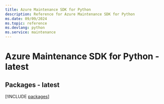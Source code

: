 ```yaml
---
title: Azure Maintenance SDK for Python
description: Reference for Azure Maintenance SDK for Python
ms.date: 09/09/2024
ms.topic: reference
ms.devlang: python
ms.service: maintenance
---
```

# Azure Maintenance SDK for Python - latest
## Packages - latest
[!INCLUDE [packages](maintenance-index.md)]